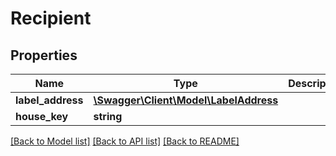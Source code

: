 # Recipient

## Properties
Name | Type | Description | Notes
------------ | ------------- | ------------- | -------------
**label_address** | [**\Swagger\Client\Model\LabelAddress**](LabelAddress.md) |  | [optional] 
**house_key** | **string** |  | [optional] 

[[Back to Model list]](../../README.md#documentation-for-models) [[Back to API list]](../../README.md#documentation-for-api-endpoints) [[Back to README]](../../README.md)

